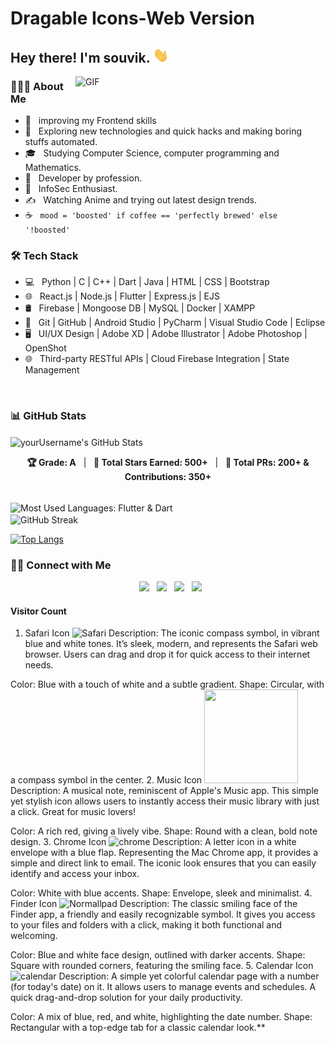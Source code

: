 # Dragable Icons-Web Version

<h2> Hey there! I'm souvik. <img src="https://raw.githubusercontent.com/devSouvik/devSouvik/master/Hi.gif" width="25"></h2>

<img align="right" alt="GIF" src="https://github.com/devSouvik/devSouvik/blob/master/gif4.gif?raw=true" width="400"/>

<!-- https://raw.githubusercontent.com/devSouvik/devSouvik/master/gif3.gif -->

<h3> 👨🏻‍💻 About Me </h3>

- 🔭 &nbsp; improving my Frontend skills 
- 🤔 &nbsp; Exploring new technologies and quick hacks and making boring stuffs automated.
- 🎓 &nbsp; Studying Computer Science, computer programming and Mathematics.
- 💼 &nbsp; Developer by profession.
- 🌱 &nbsp; InfoSec Enthusiast. 
- ✍️ &nbsp; Watching Anime and trying out latest design trends.
- ☕ &nbsp; `mood = 'boosted' if coffee == 'perfectly brewed' else '!boosted'`

<h3>🛠 Tech Stack</h3>

- 💻 &nbsp; Python | C | C++ | Dart | Java | HTML | CSS | Bootstrap 
- 🌐 &nbsp; React.js | Node.js | Flutter | Express.js | EJS
- 🛢 &nbsp; Firebase | Mongoose DB | MySQL | Docker | XAMPP 
- 🔧 &nbsp; Git | GitHub | Android Studio | PyCharm | Visual Studio Code | Eclipse
- 🖥 &nbsp; UI/UX Design | Adobe XD | Adobe Illustrator | Adobe Photoshop | OpenShot
- 🌐 &nbsp; Third-party RESTful APIs | Cloud Firebase Integration | State Management

<br>

<!-- ![souvik's Github Stats](https://github-readme-stats.vercel.app/api?username=devSouvik&show_icons=true&title_color=fff&icon_color=79ff97&text_color=9f9f9f&bg_color=151515) -->
<h3>📊 GitHub Stats</h3>

<img align="center" src="https://github-readme-stats.vercel.app/api?username=yourUsername&include_all_commits=true&count_private=true&show_icons=true&line_height=24&title_color=FF5733&icon_color=4C8BF5&text_color=E5E5E5&bg_color=0,1F1F1F,000000" alt="yourUsername's GitHub Stats" />

<p align="center">
  <b>🏆 Grade: A</b> &nbsp; | &nbsp; <b>🌟 Total Stars Earned: 500+</b> &nbsp; | &nbsp; <b>🔀 Total PRs: 200+ & Contributions: 350+</b>
</p>

<br>
<img align="center" src="https://github-readme-stats.vercel.app/api/top-langs/?username=yourUsername&layout=compact&title_color=FF5733&text_color=E5E5E5&bg_color=0,1F1F1F,000000&langs_count=8&hide_border=true&custom_title=Primary%20Languages%20(Flutter%20%26%20Dart)" alt="Most Used Languages: Flutter & Dart" />

<br>

<img align="center" src="https://github-readme-streak-stats.herokuapp.com?user=yourUsername&theme=highcontrast&hide_border=true&ring=FF5733&fire=FF5733&currStreakLabel=4C8BF5" alt="GitHub Streak" />

</br>


[![Top Langs](https://github-readme-stats.vercel.app/api/top-langs/?username=devSouvik&layout=compact&text_color=daf7dc&bg_color=151515)](https://github.com/devSouvik/github-readme-stats)

<h3> 🤝🏻 Connect with Me </h3>

<p align="center">
&nbsp; <a href="[https://www.linkedin.com/in/dheeraj-singh-chauhan](https://profile.indeed.com/?hl=en_IN&co=IN&from=gnav-homepage)" target="_blank" rel="noopener noreferrer"><img src="https://img.icons8.com/plasticine/100/000000/linkedin.png" width="50" /></a>
&nbsp; <a href="mailto:souvikguriacp@gmail.com" target="_blank" rel="noopener noreferrer"><img src="https://img.icons8.com/plasticine/100/000000/gmail.png"  width="50" /></a>
&nbsp; <a href="https://twitter.com/_souvikguria" target="_blank" rel="noopener noreferrer"><img src="https://img.icons8.com/plasticine/100/000000/twitter.png" width="50" /></a>  
&nbsp; <a href="https://www.instagram.com/the_caffeine__addict/" target="_blank" rel="noopener noreferrer"><img src="https://img.icons8.com/plasticine/100/000000/instagram-new.png" width="50" /></a>  
</p>

<!-- Aaahhhhhh !! My contribution grapgh is getting eaten... 😶 -->
<!-- <p> 
 <img src="https://raw.githubusercontent.com/devSouvik/devSouvik/output/github-contribution-grid-snake.gif" />
</p> -->

<!-- addded on 3rd May 2021 -->

#### **Visitor Count**
1. Safari Icon
![Safari](https://github.com/user-attachments/assets/11019fdd-808c-4693-b4bb-08ab612c4898)
Description: The iconic compass symbol, in vibrant blue and white tones. It’s sleek, modern, and represents the Safari web browser. Users can drag and drop it for quick access to their internet needs.

Color: Blue with a touch of white and a subtle gradient.
Shape: Circular, with a compass symbol in the center.
2. Music Icon
<img src="https://github.com/user-attachments/assets/41a67687-6bfd-4df1-afef-6fbd59667f61" width="150" height="150" />
Description: A musical note, reminiscent of Apple's Music app. This simple yet stylish icon allows users to instantly access their music library with just a click. Great for music lovers!

Color: A rich red, giving a lively vibe.
Shape: Round with a clean, bold note design.
3. Chrome Icon
![chrome](https://github.com/user-attachments/assets/7b23a8ac-7b33-49a7-9d37-0075f8bc0108)
Description: A letter icon in a white envelope with a blue flap. Representing the Mac Chrome app, it provides a simple and direct link to email. The iconic look ensures that you can easily identify and access your inbox.

Color: White with blue accents.
Shape: Envelope, sleek and minimalist.
4. Finder Icon
<img width="512" alt="Normallpad" src="https://github.com/user-attachments/assets/5416c9d2-18e2-4b61-9b14-5eb319f1e812">
Description: The classic smiling face of the Finder app, a friendly and easily recognizable symbol. It gives you access to your files and folders with a click, making it both functional and welcoming.

Color: Blue and white face design, outlined with darker accents.
Shape: Square with rounded corners, featuring the smiling face.
5. Calendar Icon
![calendar](https://github.com/user-attachments/assets/f11fcdc5-b049-4da0-9126-7156a5e2f4b7)
Description: A simple yet colorful calendar page with a number (for today's date) on it. It allows users to manage events and schedules. A quick drag-and-drop solution for your daily productivity.

Color: A mix of blue, red, and white, highlighting the date number.
Shape: Rectangular with a top-edge tab for a classic calendar look.**




